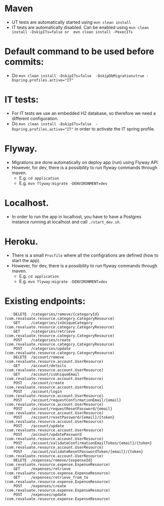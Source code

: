 # Maven
* UT tests are automatically started using `mvn clean install`
* IT tests are automatically disabled. Can be enabled using `mvn clean install -DskipITs=false or  mvn clean install -PexecITs`

# Default command to be used before commits: 
* Do `mvn clean install -DskipITs=false  -DskipDbMigration=true -Dspring.profiles.active="IT"`

# IT tests:
* For IT tests we use an embedded H2 database, so therefore we need a different configuration.
* Do `mvn clean install -DskipITs=false  -Dspring.profiles.active="IT"` in order to activate the IT spring profile.

# Flyway.
* Migrations are done automatically on deploy app (run) using Flyway API.
* However, for dev, there is a possibility to run flyway commands through maven.
    * E.g. `cd application`
    * E.g. `mvn flyway:migrate -DENVIRONMENT=dev`
    
# Localhost.
* In order to run the app in localhost, you have to have a Postgres instance running at localhost and call `./start_dev.sh`.
    
# Heroku.
* There is a small `Procfile` where all the configrations are defined (how to start the app).
* However, for dev, there is a possibility to run flyway commands through maven.
    * E.g. `cd application`
    * E.g. `mvn flyway:migrate -DENVIRONMENT=dev`
    
# Existing endpoints:
        DELETE  /categories/remove/{categoryId} (com.revaluate.resource.category.CategoryResource)
        GET     /categories/isUniqueCategory (com.revaluate.resource.category.CategoryResource)
        GET     /categories/retrieve (com.revaluate.resource.category.CategoryResource)
        POST    /categories/create (com.revaluate.resource.category.CategoryResource)
        POST    /categories/update (com.revaluate.resource.category.CategoryResource)
        DELETE  /account/remove (com.revaluate.resource.account.UserResource)
        GET     /account/details (com.revaluate.resource.account.UserResource)
        GET     /account/isUniqueEmail (com.revaluate.resource.account.UserResource)
        POST    /account/create (com.revaluate.resource.account.UserResource)
        POST    /account/login (com.revaluate.resource.account.UserResource)
        POST    /account/requestConfirmationEmail/{email} (com.revaluate.resource.account.UserResource)
        POST    /account/requestResetPassword/{email} (com.revaluate.resource.account.UserResource)
        POST    /account/resetPassword/{email}/{token} (com.revaluate.resource.account.UserResource)
        POST    /account/update (com.revaluate.resource.account.UserResource)
        POST    /account/updatePassword (com.revaluate.resource.account.UserResource)
        POST    /account/validateConfirmationEmailToken/{email}/{token} (com.revaluate.resource.account.UserResource)
        POST    /account/validateResetPasswordToken/{email}/{token} (com.revaluate.resource.account.UserResource)
        DELETE  /expenses/remove/{expenseId} (com.revaluate.resource.expense.ExpenseResource)
        GET     /expenses/retrieve (com.revaluate.resource.expense.ExpenseResource)
        GET     /expenses/retrieve_from_to (com.revaluate.resource.expense.ExpenseResource)
        POST    /expenses/create (com.revaluate.resource.expense.ExpenseResource)
        POST    /expenses/update (com.revaluate.resource.expense.ExpenseResource)
 
